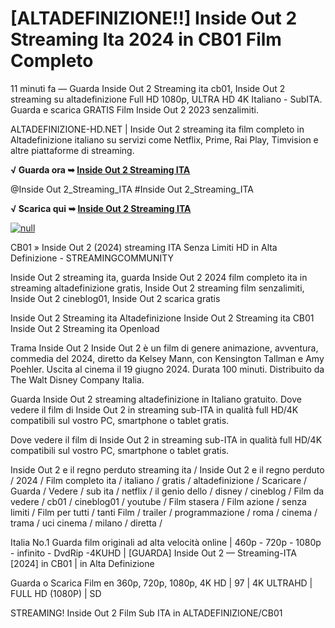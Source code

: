 # [ALTADEFINIZIONE!!] Inside Out 2 Streaming Ita 2024 in CB01 Film Completo

11 minuti fa — Guarda Inside Out 2 Streaming ita cb01, Inside Out 2 streaming su altadefinizione Full HD 1080p, ULTRA HD 4K Italiano - SubITA. Guarda e scarica GRATIS Film Inside Out 2 2023 senzalimiti.

ALTADEFINIZIONE-HD.NET | Inside Out 2 streaming ita film completo in Altadefinizione italiano su servizi come Netflix, Prime, Rai Play, Timvision e altre piattaforme di streaming.

**√ Guarda ora ➥ [Inside Out 2 Streaming ITA](https://t.co/HVyBXIu41y)**

@Inside Out 2_Streaming_ITA #Inside Out 2_Streaming_ITA

**√ Scarica qui ➥ [Inside Out 2 Streaming ITA](https://t.co/HVyBXIu41y)**

[![null](https://static.wixstatic.com/media/855a25_043b5abeb4ae4d35ac003198e7fe56ed~mv2.gif)](https://t.co/HVyBXIu41y)

CB01 » Inside Out 2 (2024) streaming ITA Senza Limiti HD in Alta Definizione - STREAMINGCOMMUNITY

Inside Out 2 streaming ita, guarda Inside Out 2 2024 film completo ita in streaming altadefinizione gratis, Inside Out 2 streaming film senzalimiti, Inside Out 2 cineblog01, Inside Out 2 scarica gratis

Inside Out 2 Streaming ita Altadefinizione
Inside Out 2 Streaming ita CB01
Inside Out 2 Streaming ita Openload
	
Trama Inside Out 2
Inside Out 2 è un film di genere animazione, avventura, commedia del 2024, diretto da Kelsey Mann, con Kensington Tallman e Amy Poehler. Uscita al cinema il 19 giugno 2024. Durata 100 minuti. Distribuito da The Walt Disney Company Italia.

Guarda Inside Out 2 streaming altadefinizione in Italiano gratuito. Dove vedere il film di Inside Out 2 in streaming sub-ITA in qualità full HD/4K compatibili sul vostro PC, smartphone o tablet gratis.

Dove vedere il film di Inside Out 2 in streaming sub-ITA in qualità full HD/4K compatibili sul vostro PC, smartphone o tablet gratis.

Inside Out 2 e il regno perduto streaming ita / Inside Out 2 e il regno perduto / 2024 / Film completo ita / italiano / gratis / altadefinizione / Scaricare / Guarda / Vedere / sub ita / netflix / il genio dello / disney / cineblog / Film da vedere / cb01 / cineblog01 / youtube / Film stasera / Film azione / senza limiti / Film per tutti / tanti Film / trailer / programmazione / roma / cinema / trama / uci cinema / milano / diretta /

Italia No.1 Guarda film originali ad alta velocità online | 460p - 720p - 1080p - infinito - DvdRip -4KUHD | [GUARDA] Inside Out 2 — Streaming-ITA [2024] in CB01 | in Alta Definizione

Guarda o Scarica Film en 360p, 720p, 1080p, 4K HD | 97 | 4K ULTRAHD | FULL HD (1080P) | SD

STREAMING! Inside Out 2 Film Sub ITA in ALTADEFINIZIONE/CB01
